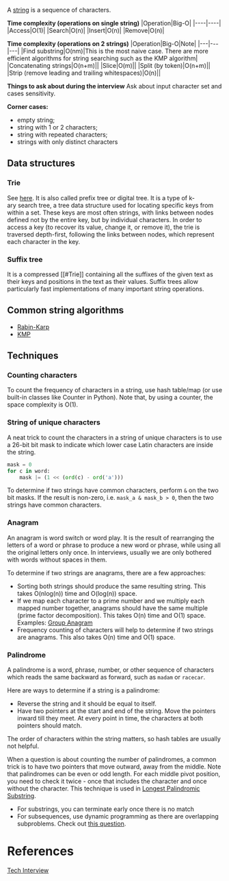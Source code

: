 A [string](https://www.techinterviewhandbook.org/algorithms/string/) is a sequence of characters.

**Time complexity (operations on single string)**
|Operation|Big-O|
|----|----|
|Access|O(1)|
|Search|O(n)|
|Insert|O(n)|
|Remove|O(n)|

**Time complexity (operations on 2 strings)**
|Operation|Big-O|Note|
|---|---|---|
|Find substring|O(nm)|This is the most naive case. There are more efficient algorithms for string searching such as the KMP algorithm|
|Concatenating strings|O(n+m)||
|Slice|O(m)||
|Split (by token)|O(n+m)||
|Strip (remove leading and trailing whitespaces)|O(n)||

**Things to ask about during the interview**
Ask about input character set and cases sensitivity.

**Corner cases:**
- empty string;
- string with 1 or 2 characters;
- string with repeated characters;
- strings with only distinct characters

## Data structures

### Trie
See [here](https://en.wikipedia.org/wiki/Trie). It is also called prefix tree or digital tree. It is a type of k-ary search tree, a tree data structure used for locating specific keys from within a set. These keys are most often strings, with links between nodes defined not by the entire key, but by individual characters. In order to access a key (to recover its value, change it, or remove it), the trie is traversed depth-first, following the links between nodes, which represent each character in the key.

### Suffix tree
It is a compressed [[#Trie]] containing all the suffixes of the given text as their keys and positions in the text as their values. Suffix trees allow particularly fast implementations of many important string operations.

## Common string algorithms
- [Rabin-Karp](https://en.wikipedia.org/wiki/Rabin%E2%80%93Karp_algorithm)
- [KMP](https://en.wikipedia.org/wiki/Knuth%E2%80%93Morris%E2%80%93Pratt_algorithm)

## Techniques

### Counting characters
To count the frequency of characters in a string, use hash table/map (or use built-in classes like Counter in Python). Note that, by using a counter, the space complexity is O(1).

### String of unique characters
A neat trick to count the characters in a string of unique characters is to use a 26-bit bit mask to indicate which lower case Latin characters are inside the string.

```python
mask = 0
for c in word:  
	mask |= (1 << (ord(c) - ord('a')))
```

To determine if two strings have common characters, perform `&` on the two bit masks. If the result is non-zero, i.e. `mask_a & mask_b > 0`, then the two strings have common characters.

### Anagram
An anagram is word switch or word play. It is the result of rearranging the letters of a word or phrase to produce a new word or phrase, while using all the original letters only once. In interviews, usually we are only bothered with words without spaces in them.

To determine if two strings are anagrams, there are a few approaches:

-   Sorting both strings should produce the same resulting string. This takes O(nlog(n)) time and O(log(n)) space.
-   If we map each character to a prime number and we multiply each mapped number together, anagrams should have the same multiple (prime factor decomposition). This takes O(n) time and O(1) space. Examples: [Group Anagram](https://leetcode.com/problems/group-anagrams/)
-   Frequency counting of characters will help to determine if two strings are anagrams. This also takes O(n) time and O(1) space.

### Palindrome
A palindrome is a word, phrase, number, or other sequence of characters which reads the same backward as forward, such as `madam` or `racecar`.

Here are ways to determine if a string is a palindrome:

-   Reverse the string and it should be equal to itself.
-   Have two pointers at the start and end of the string. Move the pointers inward till they meet. At every point in time, the characters at both pointers should match.

The order of characters within the string matters, so hash tables are usually not helpful.

When a question is about counting the number of palindromes, a common trick is to have two pointers that move outward, away from the middle. Note that palindromes can be even or odd length. For each middle pivot position, you need to check it twice - once that includes the character and once without the character. This technique is used in [Longest Palindromic Substring](https://leetcode.com/problems/longest-palindromic-substring/).

-   For substrings, you can terminate early once there is no match
-   For subsequences, use dynamic programming as there are overlapping subproblems. Check out [this question](https://leetcode.com/problems/longest-palindromic-subsequence/).

# References
[Tech Interview](https://www.techinterviewhandbook.org/algorithms/string/)